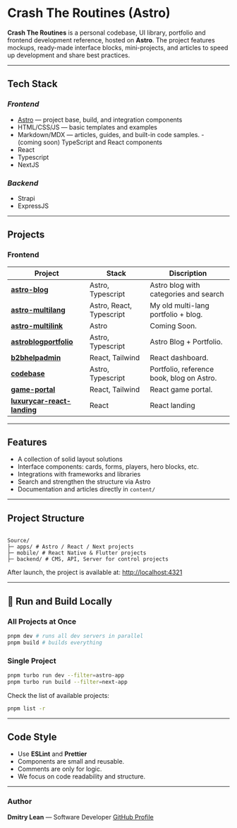 # Crash The Routines (Astro)

**Crash The Routines** is a personal codebase, UI library, portfolio and frontend development reference, hosted on **Astro**.
The project features mockups, ready-made interface blocks, mini-projects, and articles to speed up development and share best practices.

---

## Tech Stack

### _Frontend_

- [Astro](https://astro.build/) — project base, build, and integration components
- HTML/CSS/JS — basic templates and examples
- Markdown/MDX — articles, guides, and built-in code samples. - (coming soon) TypeScript and React components
- React
- Typescript
- NextJS

### _Backend_

- Strapi
- ExpressJS

---

## Projects

### Frontend

| Project                                                                | Stack                    | Discription                               |
| ---------------------------------------------------------------------- | ------------------------ | ----------------------------------------- |
| [**astro-blog**](https://astro-blog01.netlify.app/)                    | Astro, Typescript        | Astro blog with categories and search     |
| [**astro-multilang**](https://astro-multilang.netlify.app)             | Astro, React, Typescript | My old multi-lang portfolio + blog.       |
| [**astro-multilink**](https://github.com/username/api-server)          | Astro                    | Coming Soon.                              |
| [**astroblogportfolio**](https://astroblogportfolio.netlify.app/)      | Astro, Typescript        | Astro Blog + Portfolio.                   |
| [**b2bhelpadmin**](https://reactb2badmin.netlify.app/)                 | React, Tailwind          | React dashboard.                          |
| [**codebase**](https://www.crashtheroutine.site/)                      | Astro, Typescript        | Portfolio, reference book, blog on Astro. |
| [**game-portal**](https://game-portal-react.netlify.app/)              | React, Tailwind          | React game portal.                        |
| [**luxurycar-react-landing**](https://luxury-car-landing.netlify.app/) | React                    | React landing                             |

---

## Features

- A collection of solid layout solutions
- Interface components: cards, forms, players, hero blocks, etc.
- Integrations with frameworks and libraries
- Search and strengthen the structure via Astro
- Documentation and articles directly in `content/`

---

## Project Structure

```

Source/
├─ apps/ # Astro / React / Next projects
├─ mobile/ # React Native & Flutter projects
├─ backend/ # CMS, API, Server for control projects

```

After launch, the project is available at:
[http://localhost:4321](http://localhost:4321)

---

## 🔹 Run and Build Locally

### All Projects at Once

```bash
pnpm dev # runs all dev servers in parallel
pnpm build # builds everything
```

### Single Project

```bash
pnpm turbo run dev --filter=astro-app
pnpm turbo run build --filter=next-app
```

Check the list of available projects:

```bash
pnpm list -r
```

---

## Code Style

- Use **ESLint** and **Prettier**
- Components are small and reusable.
- Comments are only for logic.
- We focus on code readability and structure.

---

### Author

**Dmitry Lean** — Software Developer
[GitHub Profile](https://github.com/dmitrylean)

